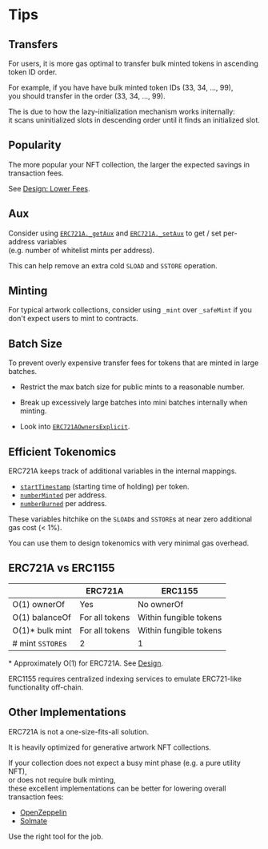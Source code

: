 # Tips

## Transfers

For users, it is more gas optimal to transfer bulk minted tokens in ascending token ID order.

For example, if you have have bulk minted token IDs (33, 34, ..., 99),  
you should transfer in the order (33, 34, ..., 99).

The is due to how the lazy-initialization mechanism works initernally:  
it scans uninitialized slots in descending order until it finds an initialized slot.

## Popularity

The more popular your NFT collection, the larger the expected savings in transaction fees.

See [Design: Lower Fees](design.md#lower-fees).

## Aux

Consider using [`ERC721A._getAux`](erc721a.md#_getAux) and 
[`ERC721A._setAux`](erc721a.md#_setAux) to get / set per-address variables  
(e.g. number of whitelist mints per address).

This can help remove an extra cold `SLOAD` and `SSTORE` operation.

## Minting

For typical artwork collections, consider using `_mint` over `_safeMint` if you don't expect users to mint to contracts.

## Batch Size

To prevent overly expensive transfer fees for tokens that are minted in large batches.

- Restrict the max batch size for public mints to a reasonable number.

- Break up excessively large batches into mini batches internally when minting. 

- Look into [`ERC721AOwnersExplicit`](erc271a-owners-explicit.md). 

## Efficient Tokenomics

ERC721A keeps track of additional variables in the internal mappings.

- [`startTimestamp`](erc721a.md#_ownershipOf) (starting time of holding) per token.
- [`numberMinted`](erc721a.md#_numberMinted) per address. 
- [`numberBurned`](erc721a.md#_numberBurned) per address.

These variables hitchike on the `SLOAD`s and `SSTORE`s at near zero additional gas cost (< 1%).

You can use them to design tokenomics with very minimal gas overhead. 

## ERC721A vs ERC1155

|                  | ERC721A        | ERC1155                |
| ---------------- | -------------- | ---------------------- |
| O(1) ownerOf     | Yes            | No ownerOf             |
| O(1) balanceOf   | For all tokens | Within fungible tokens |
| O(1)\* bulk mint | For all tokens | Within fungible tokens |
| # mint `SSTORE`s | 2              | 1                      |

\* Approximately O(1) for ERC721A. See [Design](design.md).

ERC1155 requires centralized indexing services to emulate ERC721-like functionality off-chain.

## Other Implementations

ERC721A is not a one-size-fits-all solution. 

It is heavily optimized for generative artwork NFT collections.

If your collection does not expect a busy mint phase (e.g. a pure utility NFT),  
or does not require bulk minting,  
these excellent implementations can be better for lowering overall transaction fees: 

- [OpenZeppelin](https://github.com/OpenZeppelin/openzeppelin-contracts) 
- [Solmate](https://github.com/Rari-Capital/solmate)

Use the right tool for the job.